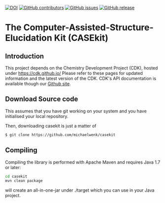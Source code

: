 [![DOI](https://zenodo.org/badge/124278536.svg)](https://zenodo.org/badge/latestdoi/124278536) [![GitHub contributors](https://img.shields.io/github/contributors/michaelwenk/casekit.svg)](https://github.com/michaelwenk/casekit/graphs/contributors/) [![GitHub issues](https://img.shields.io/github/issues/michaelwenk/casekit.svg)](https://github.com/michaelwenk/casekit/issues/) [![GitHub release](https://img.shields.io/github/release/michaelwenk/casekit.svg)](https://github.com/michaelwenk/casekit/releases/)
 
# The Computer-Assisted-Structure-Elucidation Kit (CASEkit)

## Introduction

This project depends on the Chemistry Development Project (CDK), hosted under https://cdk.github.io/
Please refer to these pages for updated information and the latest version of the CDK. CDK's API documentation is
available though our [Github site](http://cdk.github.io/cdk/).

## Download Source code

This assumes that you have git working on your system and you have initialised your local repository.

Then, downloading casekit is just a matter of

```bash
$ git clone https://github.com/michaelwenk/casekit
```

## Compiling

Compiling the library is performed with Apache Maven and requires Java 1.7 or later:

```bash
cd casekit
mvn clean package
```

will create an all-in-one-jar under ./target which you can use in your Java project.





